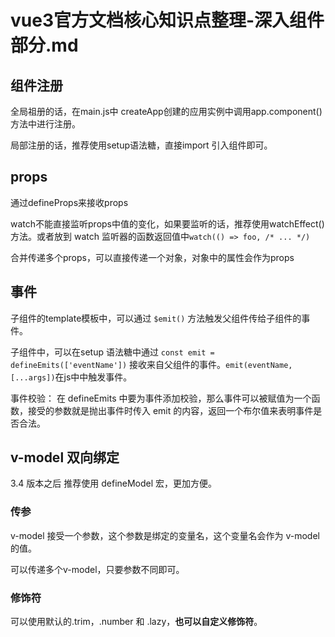 # vue3官方文档核心知识点整理-深入组件部分.md

## 组件注册

全局祖册的话，在main.js中 createApp创建的应用实例中调用app.component()方法中进行注册。

局部注册的话，推荐使用setup语法糖，直接import 引入组件即可。

## props

通过defineProps来接收props

watch不能直接监听props中值的变化，如果要监听的话，推荐使用watchEffect()方法。或者放到 watch 监听器的函数返回值中`watch(() => foo, /* ... */)`

合并传递多个props，可以直接传递一个对象，对象中的属性会作为props

## 事件

子组件的template模板中，可以通过 `$emit()` 方法触发父组件传给子组件的事件。

子组件中，可以在setup 语法糖中通过 `const emit = defineEmits(['eventName'])` 接收来自父组件的事件。`emit(eventName, [...args])`在js中中触发事件。

事件校验：
在 defineEmits 中要为事件添加校验，那么事件可以被赋值为一个函数，接受的参数就是抛出事件时传入 emit 的内容，返回一个布尔值来表明事件是否合法。

## v-model 双向绑定

3.4 版本之后 推荐使用 defineModel 宏，更加方便。

### 传参

v-model 接受一个参数，这个参数是绑定的变量名，这个变量名会作为 v-model 的值。

可以传递多个v-model，只要参数不同即可。

### 修饰符

可以使用默认的.trim，.number 和 .lazy，**也可以自定义修饰符**。
